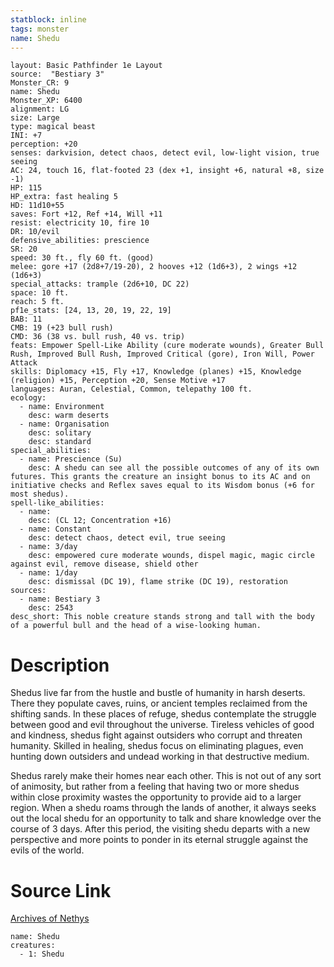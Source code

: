 ```yaml
---
statblock: inline
tags: monster
name: Shedu
---
```

```statblock
layout: Basic Pathfinder 1e Layout
source:  "Bestiary 3"
Monster_CR: 9
name: Shedu
Monster_XP: 6400
alignment: LG
size: Large
type: magical beast
INI: +7
perception: +20
senses: darkvision, detect chaos, detect evil, low-light vision, true seeing
AC: 24, touch 16, flat-footed 23 (dex +1, insight +6, natural +8, size -1)
HP: 115
HP_extra: fast healing 5
HD: 11d10+55
saves: Fort +12, Ref +14, Will +11
resist: electricity 10, fire 10
DR: 10/evil
defensive_abilities: prescience
SR: 20
speed: 30 ft., fly 60 ft. (good)
melee: gore +17 (2d8+7/19-20), 2 hooves +12 (1d6+3), 2 wings +12 (1d6+3)
special_attacks: trample (2d6+10, DC 22)
space: 10 ft.
reach: 5 ft.
pf1e_stats: [24, 13, 20, 19, 22, 19]
BAB: 11
CMB: 19 (+23 bull rush)
CMD: 36 (38 vs. bull rush, 40 vs. trip)
feats: Empower Spell-Like Ability (cure moderate wounds), Greater Bull Rush, Improved Bull Rush, Improved Critical (gore), Iron Will, Power Attack
skills: Diplomacy +15, Fly +17, Knowledge (planes) +15, Knowledge (religion) +15, Perception +20, Sense Motive +17
languages: Auran, Celestial, Common, telepathy 100 ft.
ecology:
  - name: Environment
    desc: warm deserts
  - name: Organisation
    desc: solitary
    desc: standard
special_abilities:
  - name: Prescience (Su)
    desc: A shedu can see all the possible outcomes of any of its own futures. This grants the creature an insight bonus to its AC and on initiative checks and Reflex saves equal to its Wisdom bonus (+6 for most shedus).
spell-like_abilities:
  - name:
    desc: (CL 12; Concentration +16)
  - name: Constant
    desc: detect chaos, detect evil, true seeing
  - name: 3/day
    desc: empowered cure moderate wounds, dispel magic, magic circle against evil, remove disease, shield other
  - name: 1/day
    desc: dismissal (DC 19), flame strike (DC 19), restoration
sources:
  - name: Bestiary 3
    desc: 2543
desc_short: This noble creature stands strong and tall with the body of a powerful bull and the head of a wise-looking human.
```
# Description
Shedus live far from the hustle and bustle of humanity in harsh deserts. There they populate caves, ruins, or ancient temples reclaimed from the shifting sands. In these places of refuge, shedus contemplate the struggle between good and evil throughout the universe. Tireless vehicles of good and kindness, shedus fight against outsiders who corrupt and threaten humanity. Skilled in healing, shedus focus on eliminating plagues, even hunting down outsiders and undead working in that destructive medium.

Shedus rarely make their homes near each other. This is not out of any sort of animosity, but rather from a feeling that having two or more shedus within close proximity wastes the opportunity to provide aid to a larger region. When a shedu roams through the lands of another, it always seeks out the local shedu for an opportunity to talk and share knowledge over the course of 3 days. After this period, the visiting shedu departs with a new perspective and more points to ponder in its eternal struggle against the evils of the world.
# Source Link
[Archives of Nethys](https://aonprd.com/MonsterDisplay.aspx?ItemName=Shedu)
```encounter-table
name: Shedu
creatures:
  - 1: Shedu
```
